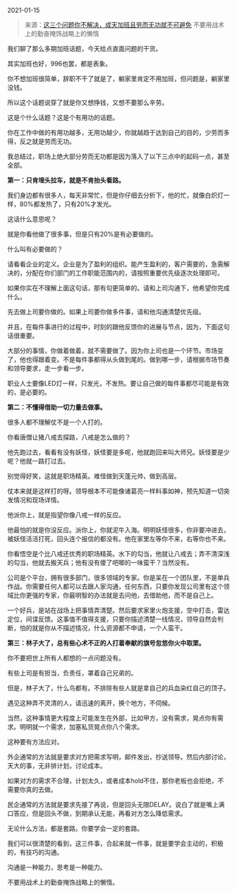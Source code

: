 2021-01-15

> 来源：[这三个问题你不解决，成天加班且劳而无功就不可避免](http://mp.weixin.qq.com/s?__biz=MzU3NDc5Nzc0NQ==&mid=2247498618&idx=2&sn=a2aaef7588e07f21efb926e98a4520c8&chksm=fd2e59a4ca59d0b2215bf42a116195fed26d19c6848c3482cbb644190b2a914e413905de39b2&scene=27#wechat_redirect)
> 不要用战术上的勤奋掩饰战略上的懒惰

我们聊了那么多期加班话题，今天给点直面问题的干货。

  

其实加班也好，996也罢，都是表象。

  

你不想加班很简单，辞职不干了就是了，躺家里肯定不用加班，但问题是，躺家里没钱。

  

所以这个话题说穿了就是你又想挣钱，又想不要那么辛劳。

  

这是个什么话题？这是个有用功的话题。

  

你在工作中做的有用功越多，无用功越少，你就越趋于达到自己的目的，少劳而多得，反之就是劳而无功。

  

我总结过，职场上绝大部分劳而无功都是因为落入了以下三点中的起码一点，甚至全部。

  

 **第一：只肯埋头拉车，就是不肯抬头看路。**

  

我们身边都有很多人，每天非常忙，但是你仔细去分析下，他的忙，就像白炽灯一样，80%都发热了，只有20%才发光。

  

这话什么意思呢？

  

就是你看他做了很多事，但是只有20%是有必要做的。

  

什么叫有必要做的？

  

请看看企业的定义。企业是为了盈利的组织。能产生盈利的，客户需要的，急需解决的，分配在你们部门的工作职能范围内的，请按照重要优先级逐次处理即可。

  

如果你实在不理解上面这句话，那有句更简单的。请和上司沟通下，他希望你完成什么。

  

先去做上司要你做的。如果上司要你做多件事，请和他沟通清楚优先级。

  

并且，在每件事进行的过程中，时刻的跟他反馈你的进展与节点，因为，下面这句话很重要。

  

大部分的事情，你做着做着，就不需要做了。因为你上司也是一个环节。市场变了，他也得跟着变。不是每件事都得从头做到尾的。做到哪一步，请根据市场节奏和领导要求，走一步看一步。

  

职业人士要像LED灯一样，只发光，不发热。要让自己做的每件事都尽可能是有效的，是必要的。

  

 **第二：不懂得借助一切力量去做事。**  

  

很多人都不理解仗不是一个人打的。

  

你看唐僧让猪八戒去探路，八戒是怎么做的？

  

他先跑过去，看看有没有妖怪，妖怪要是多呢，他就跑回来叫大师兄。妖怪要是少呢？他就一路打过去。

  

别觉得好笑，这就是职场精英。难怪做到天蓬元帅，做到高层。

  

仗本来就是这样打的呀。领导根本不可能像诸葛亮一样料事如神，预先知道一切突发情况和现场详情。

  

他派你上，就是指望你像八戒一样的反应。

  

他最怕的就是你没反应。派你上，你就泥牛入海。明明妖怪很多，你非要冲进去，被妖怪活活打死，回头连个报信的都没有。他在家里左等你不来，右等你也不来。

  

你看悟空是个比八戒还优秀的职场精英。水下的勾当，他就让八戒去；弄不清深浅的勾当，他就去搬天兵；他有没有傻了吧唧的一味蛮干？当然没有。

  

公司是个平台，拥有很多部门，很多领域的专家。你是呆在一个团队里，不是单兵作战。你需要任何人都可以去跟人家沟通，任何东西，只要你发现公司里有这个领域比你更强的专家，你最明智的办法就是去问他，去借助他，而不是自己上。

  

一个好兵，是站在战场上把事情弄清楚。然后要求家里火炮支援，空中打击，雷达定位，间谍反馈。这事值不值得支援，只要你描述清楚一线情况，领导自然会判断，怕的就是你从不描述情况，什么资源都不申请，一个人蛮干。

  

 **第三：林子大了，总有些心术不正的人打着奉献的旗号忽悠你火中取栗。**

  

你不要把世上所有人都想的一点问题没有。

  

有些上司是有担当，负责任，罩着自己兄弟的。  

  

但是，林子大了，什么鸟都有。不排除有些人就是拿自己的兵血染红自己的顶子。

  

遇见这种弄不灵清的人，请迅速的离开，换个地方，不伺候。

  

当然，这种事情更大程度上可能发生在外部，比如甲方，没有需求，晃点你有需求。明明就一个需求，加塞私货晃点你八个需求。

  

这种要有方法应对。

  

外企通常的方法就是要求对方把需求写明，邮件发出，抄送领导。然后内部讨论，天大的事，无非排计划，讨论成本。

  

如果对方的需求不合理，计划太久，或者成本hold不住，那你老板也会拒绝，不需要你真的去做。

  

民企通常的方法就是要求先接了再说，但是回头无限DELAY。说白了就是嘴上满口答应，但是回头不做，到期承认无能，再看对方怎么降低需求。

  

无论什么方法，都是套路。你要学会一定的套路。

  

我们可以很清楚的看到，这三件事，合起来就一件事，就是要学会主动的，积极的，有技巧的沟通。

  

沟通是一种能力，思考是一种能力。

  

不要用战术上的勤奋掩饰战略上的懒惰。

